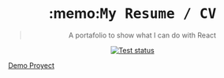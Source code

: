 <h1 align="center">:memo:<tt>My Resume / CV</tt></h1>

<blockquote align="center">A portafolio to show what I can do with React</blockquote>
<p align="center">
  <a href="https://github.com/andrewaldasoro/my-portfolio">
    <img alt="Test status" src="https://github.com/andrewaldasoro/my-portfolio/workflows/Test/badge.svg?branch=develop">
  </a>
</p>

[Demo Proyect](https://develop.andrewaldasoro.me)
